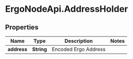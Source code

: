 # ErgoNodeApi.AddressHolder

## Properties

Name | Type | Description | Notes
------------ | ------------- | ------------- | -------------
**address** | **String** | Encoded Ergo Address | 


